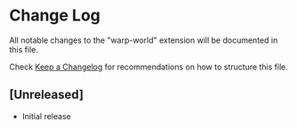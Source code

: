 # Change Log

All notable changes to the "warp-world" extension will be documented in this file.

Check [Keep a Changelog](http://keepachangelog.com/) for recommendations on how to structure this file.

## [Unreleased]

- Initial release